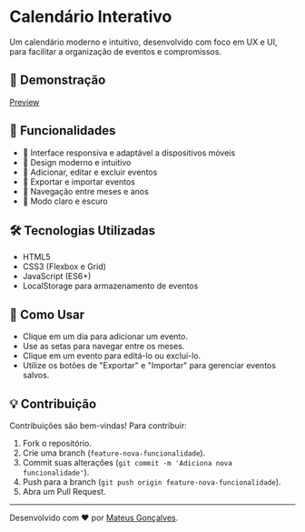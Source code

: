 # Calendário Interativo

Um calendário moderno e intuitivo, desenvolvido com foco em UX e UI, para facilitar a organização de eventos e compromissos.

## 📸 Demonstração

[Preview](http://mateusgoncalves-rj.github.io/calendar/)

## 🚀 Funcionalidades

- 📅 Interface responsiva e adaptável a dispositivos móveis
- 🎨 Design moderno e intuitivo
- 📝 Adicionar, editar e excluir eventos
- 📂 Exportar e importar eventos
- 🔄 Navegação entre meses e anos
- 🌙 Modo claro e escuro

## 🛠️ Tecnologias Utilizadas

- HTML5
- CSS3 (Flexbox e Grid)
- JavaScript (ES6+)
- LocalStorage para armazenamento de eventos

## 📖 Como Usar

- Clique em um dia para adicionar um evento.
- Use as setas para navegar entre os meses.
- Clique em um evento para editá-lo ou excluí-lo.
- Utilize os botões de "Exportar" e "Importar" para gerenciar eventos salvos.

## 💡 Contribuição

Contribuições são bem-vindas! Para contribuir:
1. Fork o repositório.
2. Crie uma branch (`feature-nova-funcionalidade`).
3. Commit suas alterações (`git commit -m 'Adiciona nova funcionalidade'`).
4. Push para a branch (`git push origin feature-nova-funcionalidade`).
5. Abra um Pull Request.

---

Desenvolvido com ❤️ por [Mateus Gonçalves](https://github.com/mateusgoncalves-rj).

